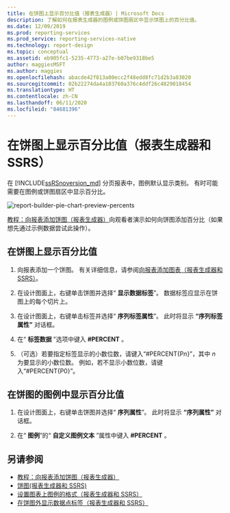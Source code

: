 ```yaml
---
title: 在饼图上显示百分比值（报表生成器）| Microsoft Docs
description: 了解如何在报表生成器的图例或饼图扇区中显示饼图上的百分比值。
ms.date: 12/09/2019
ms.prod: reporting-services
ms.prod_service: reporting-services-native
ms.technology: report-design
ms.topic: conceptual
ms.assetid: eb905fc1-5235-4773-a27e-b07be9318be5
author: maggiesMSFT
ms.author: maggies
ms.openlocfilehash: abacde42f813a00ecc2f48edd8fc71d2b3a83020
ms.sourcegitcommit: 02b22274da4a103760a376c4ddf26c4829018454
ms.translationtype: HT
ms.contentlocale: zh-CN
ms.lasthandoff: 06/11/2020
ms.locfileid: "84681396"
---
```

# <a name="display-percentage-values-on-a-pie-chart-report-builder-and-ssrs"></a>在饼图上显示百分比值（报表生成器和 SSRS）
在 [!INCLUDE[ssRSnoversion_md](../../includes/ssrsnoversion-md.md)] 分页报表中，图例默认显示类别。 有时可能需要在图例或饼图扇区中显示百分比。   

![report-builder-pie-chart-preview-percents](../../reporting-services/media/report-builder-pie-chart-preview-percents.png)

 [教程：向报表添加饼图（报表生成器）](../tutorial-add-a-pie-chart-to-your-report-report-builder.md)向观看者演示如何向饼图添加百分比（如果想先通过示例数据尝试此操作）。
 
  
## <a name="to-display-percentage-values-as-labels-on-a-pie-chart"></a>在饼图上显示百分比值  
  
1.  向报表添加一个饼图。 有关详细信息，请参阅[向报表添加图表（报表生成器和 SSRS）](../../reporting-services/report-design/add-a-chart-to-a-report-report-builder-and-ssrs.md)。  
  
2.  在设计图面上，右键单击饼图并选择“ **显示数据标签**”。 数据标签应显示在饼图上的每个切片上。  
  
3.  在设计图面上，右键单击标签并选择“ **序列标签属性**”。 此时将显示 **“序列标签属性”** 对话框。  
  
4.  在“ **标签数据** ”选项中键入 **#PERCENT** 。  
  
5.  （可选）若要指定标签显示的小数位数，请键入“#PERCENT{P*n*}”，其中 *n* 为要显示的小数位数。 例如，若不显示小数位数，请键入“#PERCENT{P0}”。  
  
## <a name="to-display-percentage-values-in-the-legend-of-a-pie-chart"></a>在饼图的图例中显示百分比值  
  
1.  在设计图面上，右键单击饼图并选择“ **序列属性**”。 此时将显示 **“序列属性”** 对话框。  
  
2.  在“ **图例**”的“ **自定义图例文本** ”属性中键入 **#PERCENT** 。  
  
## <a name="see-also"></a>另请参阅  
* [教程：向报表添加饼图（报表生成器）](../tutorial-add-a-pie-chart-to-your-report-report-builder.md)
*  [饼图&#40;报表生成器和 SSRS&#41;](../../reporting-services/report-design/pie-charts-report-builder-and-ssrs.md)   
*  [设置图表上图例的格式（报表生成器和 SSRS）](../../reporting-services/report-design/chart-legend-formatting-report-builder.md)   
*  [在饼图外显示数据点标签（报表生成器和 SSRS）](../../reporting-services/report-design/display-data-point-labels-outside-a-pie-chart-report-builder-and-ssrs.md)   
 
  
